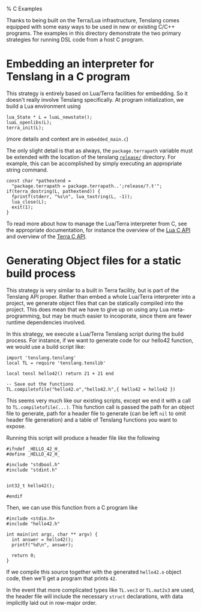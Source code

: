 % C Examples

Thanks to being built on the Terra/Lua infrastructure, Tenslang comes equipped with some easy ways to be used in new or existing C/C++ programs.  The examples in this directory demonstrate the two primary strategies for running DSL code from a host C program.


# Embedding an interpreter for Tenslang in a C program

This strategy is entirely based on Lua/Terra facilities for embedding.  So it doesn't really involve Tenslang specifically.  At program initialization, we build a Lua environment using

```
lua_State * L = luaL_newstate();
luaL_openlibs(L);
terra_init(L);
```

(more details and context are in `embedded_main.c`)

The only slight detail is that as always, the `package.terrapath` variable must be extended with the location of the tenslang [`release/`](../release) directory.  For example, this can be accomplished by simply executing an appropriate string command.
```
const char *pathextend =
  "package.terrapath = package.terrapath..';release/?.t'";
if(terra_dostring(L, pathextend)) {
  fprintf(stderr, "%s\n", lua_tostring(L, -1));
  lua_close(L);
  exit(1);
}
```

To read more about how to manage the Lua/Terra interpreter from C, see the appropriate documentation, for instance the overview of the [Lua C API](http://www.lua.org/pil/24.html) and overview of the [Terra C API](http://terralang.org/api.html#c-api).



# Generating Object files for a static build process

This strategy is very similar to a built in Terra facility, but is part of the Tenslang API proper.  Rather than embed a whole Lua/Terra interpreter into a project, we generate object files that can be statically compiled into the project.  This does mean that we have to give up on using any Lua meta-programming, but may be much easier to incoporate, since there are fewer runtime dependencies involved.

In this strategy, we execute a Lua/Terra Tenslang script during the build process.  For instance, if we want to generate code for our hello42 function, we would use a build script like:

```
import 'tenslang.tenslang'
local TL = require 'tenslang.tenslib'

local tensl hello42() return 21 + 21 end

-- Save out the functions
TL.compiletofile("hello42.o","hello42.h",{ hello42 = hello42 })
```

This seems very much like our existing scripts, except we end it with a call to `TL.compiletofile(...)`.  This function call is passed the path for an object file to generate, path for a header file to generate (can be left `nil` to omit header file generation) and a table of Tenslang functions you want to expose.

Running this script will produce a header file like the following

```
#ifndef _HELLO_42_H_
#define _HELLO_42_H_

#include "stdbool.h"
#include "stdint.h"


int32_t hello42();

#endif
```

Then, we can use this function from a C program like

```
#include <stdio.h>
#include "hello42.h"

int main(int argc, char ** argv) {
  int answer = hello42();
  printf("%d\n", answer);

  return 0;
}
```

If we compile this source together with the generated `hello42.o` object code, then we'll get a program that prints `42`.

In the event that more complicated types like `TL.vec3` or `TL.mat2x3` are used, the header file will include the necessary `struct` declarations, with data implicitly laid out in row-major order.







